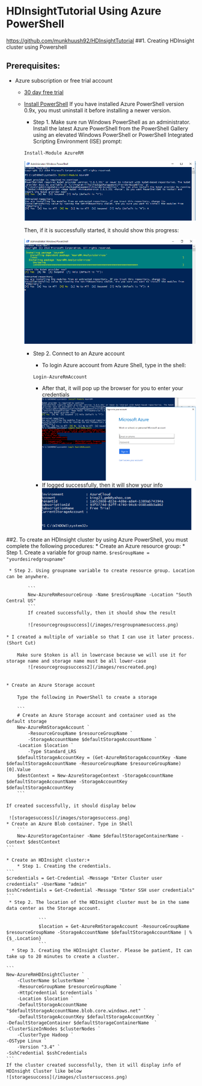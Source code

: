 # HDInsightTutorial Using Azure PowerShell
https://github.com/munkhuush92/HDInsightTutorial
##1. Creating HDInsight cluster using Powershell

## Prerequisites:
* Azure subscription or free trial account
	* [30 day free trial](https://azure.microsoft.com/en-us/resources/videos/get-azure-free-trial-for-testing-hadoop-in-hdinsight/)
  * [Install PowerShell](https://docs.microsoft.com/en-us/powershell/azureps-cmdlets-docs/)
    If you have installed Azure PowerShell version 0.9x, you must uninstall it before installing a newer version.
    * Step 1. Make sure run Windows PowerShell as an administrator. Install the latest Azure PowerShell from the PowerShell Gallery using an elevated Windows PowerShell or PowerShell Integrated Scripting Environment (ISE) prompt:
     ```
     Install-Module AzureRM
     ```
     
     ![To install and replace over the old version, please enter "A"](/images/install.png)
     
    Then, if it is successfully started, it should show this progress:
    
    ![progress](/images/progress.png)
    * Step 2. Connect to an Azure account
    	* To login Azure account from Azure Shell, type in the shell: 
	
		```
		Login-AzureRmAccount
		```
		* After that, it will pop up the browser for you to enter your credentials
			![loginpopup](/images/loggingin.png)
		* If logged successfully, then it will show your info
			![loginsuccess](/images/loginsucess.png)
		
    

 ##2. To create an HDInsight cluster by using Azure PowerShell, you must complete the following procedures:
    * Create an Azure resource group:
    	* Step 1. Create a variable for group name. 
		```
		$resGroupName = "yourdesiredgroupname"
		```
		
	 * Step 2. Using groupname variable to create resource group. Location can be anywhere.

			```
			New-AzureRmResourceGroup -Name $resGroupName -Location "South Central US"
			```
			If created successfully, then it should show the result

			![resourcegroupsuccess](/images/resgroupnamesuccess.png)
			
	* I created a multiple of variable so that I can use it later process. (Short Cut)
		
		Make sure $token is all in lowercase because we will use it for storage name and storage name must be all lower-case
			![resourcegroupsuccess2](/images/rescreated.png)
		
			
    * Create an Azure Storage account
    
    	Type the following in PowerShell to create a storage
		
		```
		# Create an Azure Storage account and container used as the default storage
		New-AzureRmStorageAccount `
    		-ResourceGroupName $resourceGroupName `
    		-StorageAccountName $defaultStorageAccountName `
   		-Location $location `
    		-Type Standard_LRS
		$defaultStorageAccountKey = (Get-AzureRmStorageAccountKey -Name $defaultStorageAccountName -ResourceGroupName $resourceGroupName)[0].Value
		$destContext = New-AzureStorageContext -StorageAccountName $defaultStorageAccountName -StorageAccountKey $defaultStorageAccountKey
		```
		
	If created successfully, it should display below
	
	 ![storagesuccess](/images/storagesuccess.png)
    * Create an Azure Blob container. Type in Shell
    	```
		New-AzureStorageContainer -Name $defaultStorageContainerName -Context $destContext
	```
		
    * Create an HDInsight cluster:+
    	* Step 1. Creating the credentials.
	```
	$credentials = Get-Credential -Message "Enter Cluster user credentials" -UserName "admin"
	$sshCredentials = Get-Credential -Message "Enter SSH user credentials"
	```
	 * Step 2. The location of the HDInsight cluster must be in the same data center as the Storage account.

				```
				$location = Get-AzureRmStorageAccount -ResourceGroupName $resourceGroupName -StorageAccountName $defaultStorageAccountName | %{$_.Location}
				```
	  * Step 3. Creating the HDInsight Cluster. Please be patient, It can take up to 20 minutes to create a cluster.
	
	```
	New-AzureRmHDInsightCluster `
    	-ClusterName $clusterName `
    	-ResourceGroupName $resourceGroupName `
    	-HttpCredential $credentials `
    	-Location $location `
    	-DefaultStorageAccountName "$defaultStorageAccountName.blob.core.windows.net" `
    	-DefaultStorageAccountKey $defaultStorageAccountKey `
	-DefaultStorageContainer $defaultStorageContainerName  `
	-ClusterSizeInNodes $clusterNodes `
    	-ClusterType Hadoop `
	-OSType Linux `
    	-Version "3.4" `
	-SshCredential $sshCredentials
	```
	If the cluster created successfully, then it will display info of HDInsight Cluster like below
	![storagesuccess](/images/clustersuccess.png)
	
    		
	
